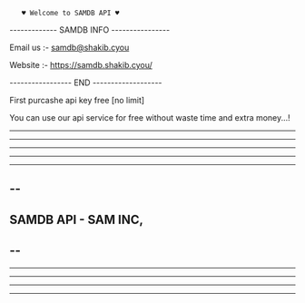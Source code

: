       ♥ Welcome to SAMDB API ♥


------------- SAMDB INFO ----------------

Email us :- samdb@shakib.cyou

Website :- https://samdb.shakib.cyou/



----------------- END -------------------


First purcashe api key free [no limit]



You can use our api service for free without waste time and extra money...!





---------------------------
----------------------
---------------
----------
-----
--
-
SAMDB API - SAM INC,
-
--
-----
-----------
----------------
------------------------
-----------------------------



